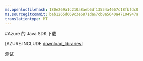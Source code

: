 ```yaml
---
ms.openlocfilehash: 180e269a1c210a8aeb6df13554a4667c18fbfdc0
ms.sourcegitcommit: bab1265d669c3e6871daa7cb8a5640a47104947a
translationtype: MT
---
```

<properties 
    pageTitle="下载 SDK Azure 的 Java (Mac)" 
    description="下载 Azure 的 Java SDK。 如果您的设置要用于生成的 Maven，提供代码。" 
    services="" 
    documentationCenter="java" 
    authors="rmcmurray" 
    manager="wpickett" 
    editor="jimbe"/>

<tags 
    ms.service="multiple" 
    ms.workload="na" 
    ms.tgt_pltfrm="na" 
    ms.devlang="Java" 
    ms.topic="article" 
    ms.date="08/14/2015" 
    ms.author="robmcm"/>

#Azure 的 Java SDK 下载

[AZURE.INCLUDE [download_libraries](../includes/download_libraries.md)]

测试
